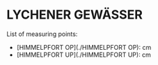 # LYCHENER GEWÄSSER

List of measuring points:

* [HIMMELPFORT OP](./HIMMELPFORT OP): <Value topic="rivers/pegel-online/LyG/HIMMELPFORT-OP/measurementValue"/> cm
* [HIMMELPFORT UP](./HIMMELPFORT UP): <Value topic="rivers/pegel-online/LyG/HIMMELPFORT-UP/measurementValue"/> cm
